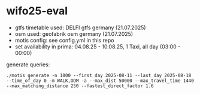 # wifo25-eval

- gtfs timetable used: DELFI gtfs germany (21.07.2025)
- osm used: geofabrik osm germany (21.07.2025)
- motis config: see config.yml in this repo
- set availability in prima: 04.08.25 - 10.08.25, 1 Taxi, all day (03:00 - 00:00)

generate queries:

```shell
./motis generate -n 1000 --first_day 2025-08-11 --last_day 2025-08-18 --time_of_day 0 -m WALK,ODM -a --max_dist 50000 --max_travel_time 1440 --max_matching_distance 250 --fastest_direct_factor 1.6
```